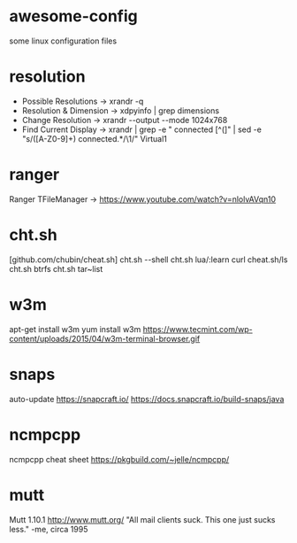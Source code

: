 # awesome-config
some linux configuration files

# resolution
- Possible Resolutions -> xrandr -q
- Resolution & Dimension -> xdpyinfo | grep dimensions
- Change Resolution -> xrandr --output <OUTPUT> --mode 1024x768
- Find Current Display -> xrandr | grep -e " connected [^(]" | sed -e "s/\([A-Z0-9]\+\) connected.*/\1/" Virtual1
  
# ranger
Ranger TFileManager -> https://www.youtube.com/watch?v=nlolvAVqn10
  
# cht.sh
[github.com/chubin/cheat.sh] 
cht.sh --shell
cht.sh lua/:learn
curl cheat.sh/ls
cht.sh btrfs
cht.sh tar~list

# w3m
apt-get install w3m
yum install w3m
https://www.tecmint.com/wp-content/uploads/2015/04/w3m-terminal-browser.gif

# snaps 
auto-update
https://snapcraft.io/
https://docs.snapcraft.io/build-snaps/java

# ncmpcpp
ncmpcpp cheat sheet
https://pkgbuild.com/~jelle/ncmpcpp/

# mutt
Mutt 1.10.1
http://www.mutt.org/
"All mail clients suck. This one just sucks less." -me, circa 1995
